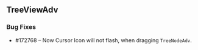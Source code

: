 ## TreeViewAdv

### Bug Fixes


* \#172768 – Now Cursor Icon will not flash, when dragging `TreeNodeAdv`.